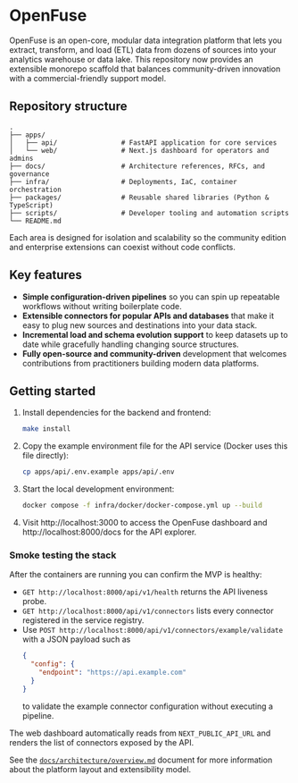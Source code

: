 # OpenFuse

OpenFuse is an open-core, modular data integration platform that lets you extract, transform, and load (ETL) data from dozens of sources into your analytics warehouse or data lake. This repository now provides an extensible monorepo scaffold that balances community-driven innovation with a commercial-friendly support model.

## Repository structure

```
.
├── apps/
│   ├── api/                # FastAPI application for core services
│   └── web/                # Next.js dashboard for operators and admins
├── docs/                   # Architecture references, RFCs, and governance
├── infra/                  # Deployments, IaC, container orchestration
├── packages/               # Reusable shared libraries (Python & TypeScript)
├── scripts/                # Developer tooling and automation scripts
└── README.md
```

Each area is designed for isolation and scalability so the community edition and enterprise extensions can coexist without code conflicts.

## Key features

- **Simple configuration-driven pipelines** so you can spin up repeatable workflows without writing boilerplate code.
- **Extensible connectors for popular APIs and databases** that make it easy to plug new sources and destinations into your data stack.
- **Incremental load and schema evolution support** to keep datasets up to date while gracefully handling changing source structures.
- **Fully open-source and community-driven** development that welcomes contributions from practitioners building modern data platforms.

## Getting started

1. Install dependencies for the backend and frontend:
   ```bash
   make install
   ```
2. Copy the example environment file for the API service (Docker uses this file directly):
   ```bash
   cp apps/api/.env.example apps/api/.env
   ```
3. Start the local development environment:
   ```bash
   docker compose -f infra/docker/docker-compose.yml up --build
   ```
4. Visit http://localhost:3000 to access the OpenFuse dashboard and http://localhost:8000/docs for the API explorer.

### Smoke testing the stack

After the containers are running you can confirm the MVP is healthy:

- `GET http://localhost:8000/api/v1/health` returns the API liveness probe.
- `GET http://localhost:8000/api/v1/connectors` lists every connector registered in the service registry.
- Use `POST http://localhost:8000/api/v1/connectors/example/validate` with a JSON payload such as
  ```json
  {
    "config": {
      "endpoint": "https://api.example.com"
    }
  }
  ```
  to validate the example connector configuration without executing a pipeline.

The web dashboard automatically reads from `NEXT_PUBLIC_API_URL` and renders the list of connectors exposed by the API.

See the [`docs/architecture/overview.md`](docs/architecture/overview.md) document for more information about the platform layout and extensibility model.

